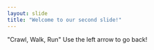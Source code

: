 ```yaml
---
layout: slide
title: "Welcome to our second slide!"
---
```

"Crawl, Walk, Run"
Use the left arrow to go back!
